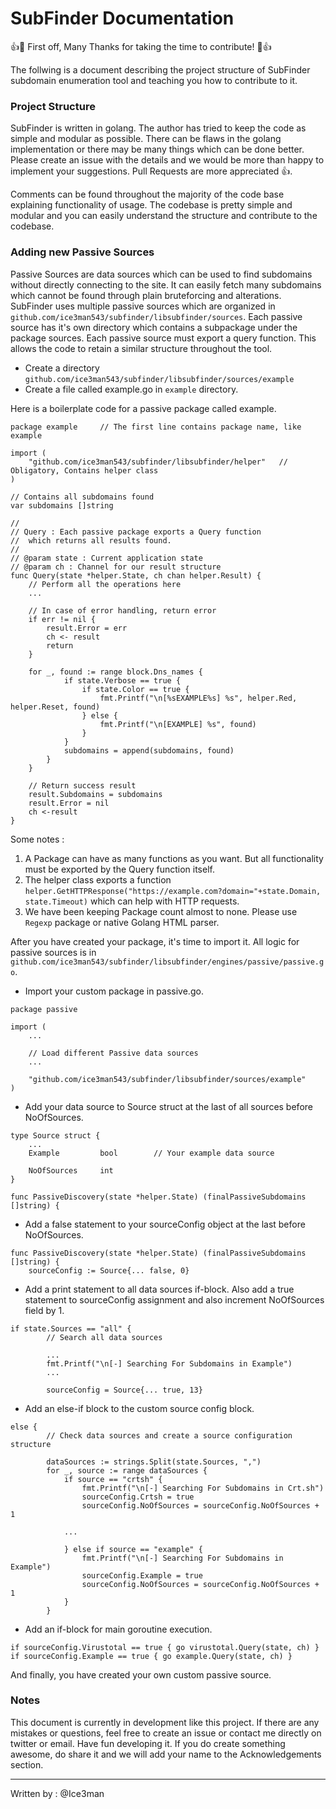 # SubFinder Documentation

:+1::tada: First off, Many Thanks for taking the time to contribute! :tada::+1:

The follwing is a document describing the project structure of SubFinder subdomain enumeration tool and teaching you how to contribute to it.

### Project Structure

SubFinder is written in golang. The author has tried to keep the code as simple and modular as possible. There can be flaws in the golang implementation or there may be many things which can be done better. Please create an issue with the details and we would be more than happy to implement your suggestions. Pull Requests are more appreciated :+1:.

Comments can be found throughout the majority of the code base explaining functionality of usage. The codebase is pretty simple and modular and you can easily understand the structure and contribute to the codebase.

### Adding new Passive Sources

Passive Sources are data sources which can be used to find subdomains without directly connecting to the site. It can easily fetch many subdomains which cannot be found through plain bruteforcing and alterations. SubFinder uses multiple passive sources which are organized in `github.com/ice3man543/subfinder/libsubfinder/sources`. Each passive source has it's own directory which contains a subpackage under the package sources. Each passive source must export a query function. This allows the code to retain a similar structure throughout the tool. 

- Create a directory `github.com/ice3man543/subfinder/libsubfinder/sources/example`
- Create a file called example.go in `example` directory.

Here is a boilerplate code for a passive package called example.

```golang
package example 	// The first line contains package name, like example

import (
	"github.com/ice3man543/subfinder/libsubfinder/helper" 	// Obligatory, Contains helper class 
)

// Contains all subdomains found
var subdomains []string

// 
// Query : Each passive package exports a Query function 
//  which returns all results found.
// 
// @param state : Current application state
// @param ch : Channel for our result structure
func Query(state *helper.State, ch chan helper.Result) {
	// Perform all the operations here
	...

	// In case of error handling, return error
	if err != nil {
		result.Error = err
		ch <- result
		return
	}

	for _, found := range block.Dns_names {
			if state.Verbose == true {
				if state.Color == true {
					fmt.Printf("\n[%sEXAMPLE%s] %s", helper.Red, helper.Reset, found)
				} else {
					fmt.Printf("\n[EXAMPLE] %s", found)
				}
			}
			subdomains = append(subdomains, found)
		}	
	}

	// Return success result
	result.Subdomains = subdomains
	result.Error = nil
	ch <-result
}

```

Some notes :
1. A Package can have as many functions as you want. But all functionality must be exported by the Query function itself.
2. The helper class exports a function `helper.GetHTTPResponse("https://example.com?domain="+state.Domain, state.Timeout)` which can help with HTTP requests.
3. We have been keeping Package count almost to none. Please use `Regexp` package or native Golang HTML parser.

After you have created your package, it's time to import it. All logic for passive sources is in `github.com/ice3man543/subfinder/libsubfinder/engines/passive/passive.go`.

- Import your custom package in passive.go.
```golang
package passive 

import (
	...

	// Load different Passive data sources
	...

	"github.com/ice3man543/subfinder/libsubfinder/sources/example"
)
```

- Add your data source to Source struct at the last of all sources before NoOfSources.

```golang
type Source struct {
	...
	Example 		bool 		// Your example data source

	NoOfSources		int
}

func PassiveDiscovery(state *helper.State) (finalPassiveSubdomains []string) {
```

- Add a false statement to your sourceConfig object at the last before NoOfSources.

```golang
func PassiveDiscovery(state *helper.State) (finalPassiveSubdomains []string) {
	sourceConfig := Source{... false, 0}
```

- Add a print statement to all data sources if-block. Also add a true statement to sourceConfig assignment and also increment NoOfSources field by 1.
```golang
if state.Sources == "all" {
		// Search all data sources

		...
		fmt.Printf("\n[-] Searching For Subdomains in Example")
		...

		sourceConfig = Source{... true, 13}
```

- Add an else-if block to the custom source config block.
```golang
else {
		// Check data sources and create a source configuration structure

		dataSources := strings.Split(state.Sources, ",")
		for _, source := range dataSources {
			if source == "crtsh" {
				fmt.Printf("\n[-] Searching For Subdomains in Crt.sh")
				sourceConfig.Crtsh = true
				sourceConfig.NoOfSources = sourceConfig.NoOfSources + 1

			...

			} else if source == "example" {
				fmt.Printf("\n[-] Searching For Subdomains in Example")
				sourceConfig.Example = true
				sourceConfig.NoOfSources = sourceConfig.NoOfSources + 1
			}
		}
```

- Add an if-block for main goroutine execution.
```golang
if sourceConfig.Virustotal == true { go virustotal.Query(state, ch) }
if sourceConfig.Example == true { go example.Query(state, ch) }
```

And finally, you have created your own custom passive source.

### Notes

This document is currently in development like this project. If there are any mistakes or questions, feel free to create an issue or contact me directly on twitter or email. Have fun developing it. If you do create something awesome, do share it and we will add your name to the Acknowledgements section. 

---

Written by : @Ice3man

